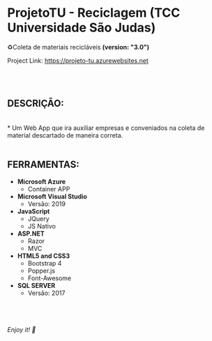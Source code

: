# ProjetoTU - Reciclagem (TCC Universidade São Judas)
♻️Coleta de materiais recicláveis <b>(version: "3.0")</b>

Project Link: <https://projeto-tu.azurewebsites.net>

<br />
<br />


## DESCRIÇÃO:
</br>
* Um Web App que ira auxiliar empresas e conveniados na coleta de material descartado de maneira correta.

<br />
<br />

## FERRAMENTAS:
* **Microsoft Azure**
  * Container APP
* **Microsoft Visual Studio**
  * Versão: 2019
* **JavaScript**
  * JQuery
  * JS Nativo
* **ASP.NET**
  * Razor
  * MVC
* **HTML5 and CSS3**
  * Bootstrap 4
  * Popper.js
  * Font-Awesome
* **SQL SERVER**
  * Versão: 2017

<br />
<br />

###### Enjoy it! 🤘
